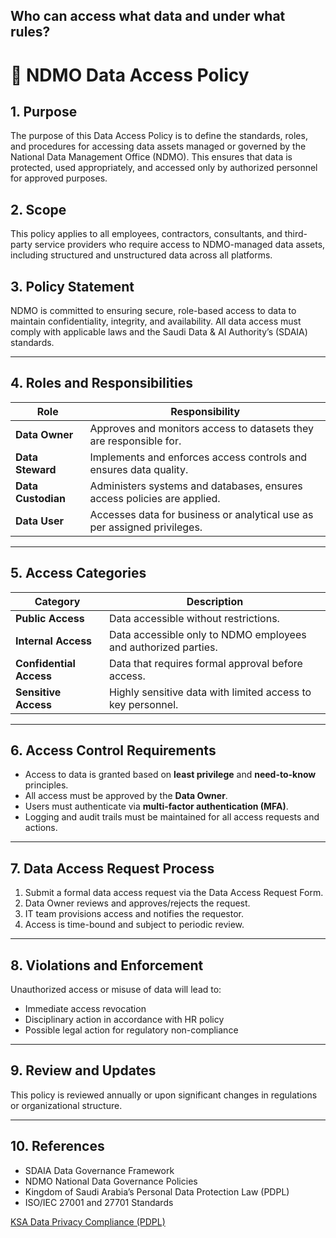 ## Who can access what data and under what rules?

# 📄 NDMO Data Access Policy

## 1. Purpose

The purpose of this Data Access Policy is to define the standards, roles, and procedures for accessing data assets managed or governed by the National Data Management Office (NDMO). This ensures that data is protected, used appropriately, and accessed only by authorized personnel for approved purposes.

## 2. Scope

This policy applies to all employees, contractors, consultants, and third-party service providers who require access to NDMO-managed data assets, including structured and unstructured data across all platforms.

## 3. Policy Statement

NDMO is committed to ensuring secure, role-based access to data to maintain confidentiality, integrity, and availability. All data access must comply with applicable laws and the Saudi Data & AI Authority’s (SDAIA) standards.

---

## 4. Roles and Responsibilities

| Role               | Responsibility                                                           |
| ------------------ | ------------------------------------------------------------------------ |
| **Data Owner**     | Approves and monitors access to datasets they are responsible for.       |
| **Data Steward**   | Implements and enforces access controls and ensures data quality.        |
| **Data Custodian** | Administers systems and databases, ensures access policies are applied.  |
| **Data User**      | Accesses data for business or analytical use as per assigned privileges. |

---

## 5. Access Categories

| Category                | Description                                                    |
| ----------------------- | -------------------------------------------------------------- |
| **Public Access**       | Data accessible without restrictions.                          |
| **Internal Access**     | Data accessible only to NDMO employees and authorized parties. |
| **Confidential Access** | Data that requires formal approval before access.              |
| **Sensitive Access**    | Highly sensitive data with limited access to key personnel.    |

---

## 6. Access Control Requirements

- Access to data is granted based on **least privilege** and **need-to-know** principles.
- All access must be approved by the **Data Owner**.
- Users must authenticate via **multi-factor authentication (MFA)**.
- Logging and audit trails must be maintained for all access requests and actions.

---

## 7. Data Access Request Process

1. Submit a formal data access request via the Data Access Request Form.
2. Data Owner reviews and approves/rejects the request.
3. IT team provisions access and notifies the requestor.
4. Access is time-bound and subject to periodic review.

---

## 8. Violations and Enforcement

Unauthorized access or misuse of data will lead to:

- Immediate access revocation
- Disciplinary action in accordance with HR policy
- Possible legal action for regulatory non-compliance

---

## 9. Review and Updates

This policy is reviewed annually or upon significant changes in regulations or organizational structure.

---

## 10. References

- SDAIA Data Governance Framework
- NDMO National Data Governance Policies
- Kingdom of Saudi Arabia’s Personal Data Protection Law (PDPL)
- ISO/IEC 27001 and 27701 Standards

[ KSA Data Privacy Compliance (PDPL)](https://ahlancyber.com/wp-content/themes/ahlan/pdpl/images/brochure/ksa_data_privacy_compliance.pdf)
